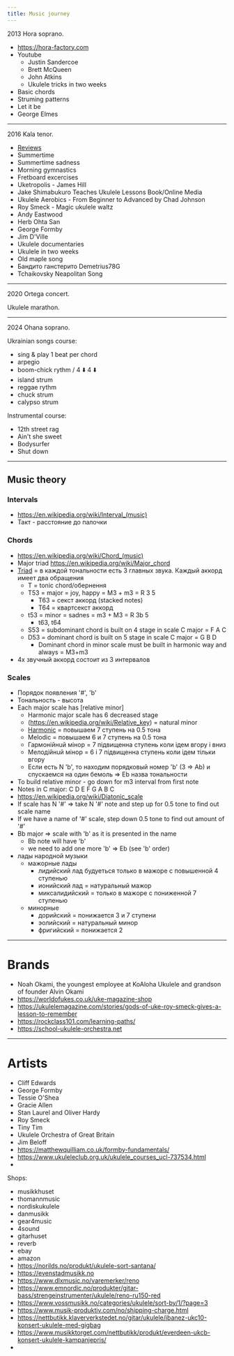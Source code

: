 ```yaml
---
title: Music journey
---
```


2013 Hora soprano.

* https://hora-factory.com
* Youtube
  * Justin Sandercoe
  * Brett McQueen
  * John Atkins
  * Ukulele tricks in two weeks
* Basic chords
* Struming patterns
* Let it be
* George Elmes

---

2016 Kala tenor.

* [Reviews](https://www.gotaukulele.com)
* Summertime
* Summertime sadness
* Morning gymnastics
* Fretboard excercises
* Uketropolis - James Hill
* Jake Shimabukuro Teaches Ukulele Lessons Book/Online Media
* Ukulele Aerobics - From Beginner to Advanced by Chad Johnson
* Roy Smeck - Magic ukulele waltz
* Andy Eastwood
* Herb Ohta San
* George Formby
* Jim D'Ville
* Ukulele documentaries
* Ukulele in two weeks
* Old maple song
* Бандито ганстерито Demetrius78G
* Tchaikovsky Neapolitan Song

---

2020 Ortega concert.

Ukulele marathon.

---

2024 Ohana soprano.

Ukrainian songs course:
* sing & play 1 beat per chord
* arpegio
* boom-chick rythm / 4 ⬇️ 4 ⬇️
* island strum
* reggae rythm
* chuck strum
* calypso strum
  
Instrumental course:
* 12th street rag
* Ain't she sweet
* Bodysurfer
* Shut down

---

## Music theory
### Intervals
* https://en.wikipedia.org/wiki/Interval_(music)
* Такт - расстояние до палочки
### Chords
* https://en.wikipedia.org/wiki/Chord_(music)
* Major triad https://en.wikipedia.org/wiki/Major_chord
* [Triad](https://en.wikipedia.org/wiki/Triad_(music)) = в каждой тональности есть 3 главных звука. Каждый аккорд имеет два обращения
  * T = tonic chord/обернення  
  * T53 = major = joy, happy = M3 + m3 = R 3 5
    * T63 = секст аккорд (stacked notes)
    * T64 = квартсекст аккорд 
  * t53 = minor = sadnes = m3 + M3 = R 3b 5
    * t63, t64
  * S53 = subdominant chord is built on 4 stage in scale C major = F A C
  * D53 = dominant chord is built on 5 stage in scale C major = G B D
    * Dominant chord in minor scale must be built in harmonic way and always = M3+m3 
* 4х звучный аккорд состоит из 3 интервалов
  
### Scales
* Порядок появления '#', 'b'
* Тональность - высота
* Each major scale has [relative minor]
  * Harmonic major scale has 6 decreased stage
  * (https://en.wikipedia.org/wiki/Relative_key) = natural minor
  * [Harmonic](https://en.wikipedia.org/wiki/Harmonic_minor_scale) = повышаем 7 ступень на 0.5 тона
  * Melodic = повышаем 6 и 7 ступень на 0.5 тона
  * Гармонiйнuй мiнор = 7 пiдвищенна ступень коли iдем вгору i вниз
  * Мелодiйнuй  мiнор = 6 i 7 пiдвищенна ступень коли iдем тiльки вгору
  * Если есть N 'b', то находим порядковый номер 'b' (3 => Ab) и спускаемся на один бемоль => Eb назва тональности
* To build relative minor - go down for m3 interval from first note
* Notes in C major:	C	 	D	 	E	 	F	 	G	 	A	 	B	 	C
* https://en.wikipedia.org/wiki/Diatonic_scale
* If scale has N '#' => take N '#' note and step up for 0.5 tone to find out scale name
* If we have a name of '#' scale, step down 0.5 tone to find out amount of '#'
* Bb major => scale with 'b' as it is presented in the name
  * Bb note will have 'b'
  * we need to add one more 'b' => Eb (see 'b' order) 
* лады народной музыки
  * мажорные лады 
    * лидийский лад будуеться только в мажоре с повышенной 4 ступенью
    * ионийский лад = натуральный мажор
    * миксалидийский = только в мажоре с пониженной 7 ступенью
  * минорные
    * дорийский = понижается 3 и 7 ступени
    * эолийский = натуральный минор
    * фригийский = понижается 2

---

# Brands

* Noah Okami, the youngest employee at KoAloha Ukulele and grandson of founder Alvin Okami
* https://worldofukes.co.uk/uke-magazine-shop
* https://ukulelemagazine.com/stories/gods-of-uke-roy-smeck-gives-a-lesson-to-remember
* https://rockclass101.com/learning-paths/
* https://school-ukulele-orchestra.net

---

# Artists

* Cliff Edwards
* George Formby
* Tessie O'Shea
* Gracie Allen
* Stan Laurel and Oliver Hardy
* Roy Smeck
* Tiny Tim
* Ukulele Orchestra of Great Britain
* Jim Beloff
* https://matthewquilliam.co.uk/formby-fundamentals/
* https://www.ukuleleclub.org.uk/ukulele_courses_ucl-737534.html
* 

Shops:
- musikkhuset
- thomannmusic
- nordiskukulele
- danmusikk
- gear4music
- 4sound
- gitarhuset
- reverb
- ebay
- amazon
- https://norilds.no/produkt/ukulele-sort-santana/
- https://evenstadmusikk.no
- https://www.dlxmusic.no/varemerker/reno
- https://www.emnordic.no/produkter/gitar-bass/strengeinstrumenter/ukulele/reno-ru150-red
- https://www.vossmusikk.no/categories/ukulele/sort-by/1/?page=3
- https://www.musik-produktiv.com/no/shipping-charge.html
- https://nettbutikk.klaververkstedet.no/gitar/ukulele/ibanez-ukc10-konsert-ukulele-med-gigbag
- https://www.musikktorget.com/nettbutikk/produkt/everdeen-ukcb-konsert-ukulele-kampanjepris/
- 


